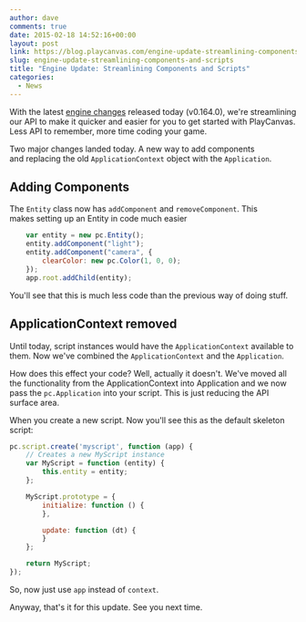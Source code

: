 ```yaml
---
author: dave
comments: true
date: 2015-02-18 14:52:16+00:00
layout: post
link: https://blog.playcanvas.com/engine-update-streamlining-components-and-scripts/
slug: engine-update-streamlining-components-and-scripts
title: "Engine Update: Streamlining Components and Scripts"
categories:
  - News
---
```


With the latest [engine changes](https://github.com/playcanvas/engine/commit/f3c165d2abcf3b58dca1535884115d9e9c20dcc6) released today (v0.164.0), we're streamlining our API to make it quicker and easier for you to get started with PlayCanvas. Less API to remember, more time coding your game.

Two major changes landed today. A new way to add components and replacing the old `ApplicationContext` object with the `Application`.

## Adding Components

The `Entity` class now has `addComponent` and `removeComponent`. This makes setting up an Entity in code much easier

```javascript
    var entity = new pc.Entity();
    entity.addComponent("light");
    entity.addComponent("camera", {
        clearColor: new pc.Color(1, 0, 0);
    });
    app.root.addChild(entity);
```

You'll see that this is much less code than the previous way of doing stuff.

## ApplicationContext removed

Until today, script instances would have the `ApplicationContext` available to them. Now we've combined the `ApplicationContext` and the `Application`.

How does this effect your code? Well, actually it doesn't. We've moved all the functionality from the ApplicationContext into Application and we now pass the `pc.Application` into your script. This is just reducing the API surface area.

When you create a new script. Now you'll see this as the default skeleton script:

```javascript
pc.script.create('myscript', function (app) {
    // Creates a new MyScript instance
    var MyScript = function (entity) {
        this.entity = entity;
    };

    MyScript.prototype = {
        initialize: function () {
        },

        update: function (dt) {
        }
    };

    return MyScript;
});
```

So, now just use `app` instead of `context`.

Anyway, that's it for this update. See you next time.
